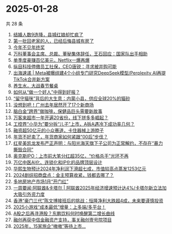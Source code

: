 # 2025-01-28

共 28 条

<!-- BEGIN 36KR -->
<!-- 最后更新时间 2025-01-28 05:13:32 +0800 -->
1. [结婚人数9连降，县城红娘却忙疯了](https://36kr.com/p/3140224381721095)
1. [第一批回老家的人，已经后悔县城有房了](https://36kr.com/p/3140380617595649)
1. [今年不见年终奖](https://36kr.com/p/3139203062536967)
1. [万科董事会主席、总裁、董秘集体辞任，王石回应：国家队出手相助](https://36kr.com/p/3140829128055301)
1. [单季度豪赚百亿美元，Netflix一爆再爆](https://36kr.com/p/3139569961360131)
1. [纵目科技停缴员工社保，CEO唐锐：寻求被并购可能](https://36kr.com/p/3140438274611970)
1. [出海速递 | Meta被曝组建4个小组专门研究DeepSeek模型/Perplexity AI再提TikTok合并新方案](https://36kr.com/p/3140776561039880)
1. [养生水，大战春节餐桌](https://36kr.com/p/3140277350603264)
1. [如何从“做一个好人”中得到好报？](https://36kr.com/p/3123987048470535)
1. [“留守猫咪”背后的大生意：内蒙小县，供应全球20%的猫砂](https://36kr.com/p/3139548257196807)
1. [没想到吧！广州去年居然开了17个新商场](https://36kr.com/p/3140414718990857)
1. [脑白金“跨界”做咖啡，保健品巨头需要新故事](https://36kr.com/p/3139045467609864)
1. [万客来超市一年开遍20省份，线下拼多多崛起？](https://36kr.com/p/3140231508384521)
1. [工控界“小华为”要分拆“儿子”上市，A拆A遇冷下成功率几何？](https://36kr.com/p/3139710308826881)
1. [融资超50亿元的小众赛道，卡住器械上游脖子](https://36kr.com/p/3140231567858178)
1. [年货不好卖了，年货商家如何紧跟“00后”步伐？](https://36kr.com/p/3139065443473929)
1. [红星美凯龙发布严正声明：与阳光海天旗下子公司为正常解约，不存在“暴力撕毁合同”](https://36kr.com/p/3140433797290753)
1. [奥克斯IPO：上市前大笔分红超35亿，“价格杀手”光环不再](https://36kr.com/p/3139522395806212)
1. [万亿中医AI化、连锁化和IP化的品牌顶层设计](https://36kr.com/p/3139587295362563)
1. [华熙生物预计2024年净利润下滑超七成，市值较高点蒸发1253亿元](https://36kr.com/p/3139734547365633)
1. [2024剧综招商盘点：金主预算收紧，钱都去哪了？](https://36kr.com/p/3139602695077641)
1. [多地房地产市场1月“开门红”](https://36kr.com/p/3140376629893639)
1. [一周要闻·阿联酋&卡塔尔 | 阿联酋2025年经济增速预计达4%/卡塔尔新立法加大吸引外资力度](https://36kr.com/p/3139352476867332)
1. [香港“豪门三代”陈文博接班后的挑战：恒隆净利大跌超4成，未来要谨慎投资](https://36kr.com/p/3139351184873993)
1. [2025小游戏“成本最低”增量：上多端/多平台！](https://36kr.com/p/3140227623230212)
1. [A股之后再寻港股？东鹏饮料何时唤醒第二增长曲线](https://36kr.com/p/3139458054249220)
1. [融创再获中信金融资产支持，事关融创壹号院项目](https://36kr.com/p/3140375898266113)
1. [2025年，15家旅企“嗷嗷”等待上市…](https://36kr.com/p/3139668260634117)
<!-- END 36KR -->